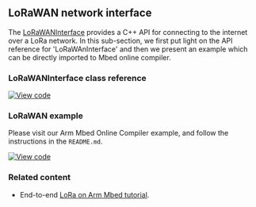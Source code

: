 <h2 id="lorawan-api">LoRaWAN network interface</h2>


The [LoRaWANInterface](https://os-doc-builder.test.mbed.com/docs/development/mbed-os-api-doxy/class_lo_ra_w_a_n_interface.html) provides a C++ API for connecting to the internet over a LoRa network. In this sub-section, we first put light on the API reference for 'LoRaWAnInterface' and then we present an example which can be directly imported to Mbed online compiler.

### LoRaWANInterface class reference

[![View code](https://www.mbed.com/embed/?type=library)](http://os-doc-builder.test.mbed.com/docs/development/mbed-os-api-doxy/class_lo_ra_w_a_n_interface.html)

### LoRaWAN example

Please visit our Arm Mbed Online Compiler example, and follow the instructions in the `README.md`.

[![View code](https://www.mbed.com/embed/?url=https://os.mbed.com/teams/mbed-os-examples/code/mbed-os-example-lorawan/)](https://os.mbed.com/teams/mbed-os-examples/code/mbed-os-example-lorawan/file/dc95ac6d6d4e/main.cpp)

### Related content

- End-to-end [LoRa on Arm Mbed tutorial](https://docs.mbed.com/docs/lora-with-mbed/en/latest/).
